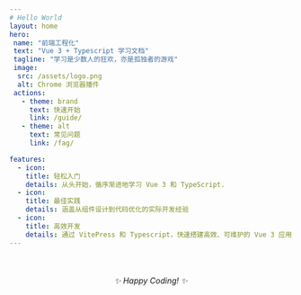 ```yaml
---
# Hello World
layout: home
hero:
 name: "前端工程化"
 text: "Vue 3 + Typescript 学习文档"
 tagline: "学习是少数人的狂欢，亦是孤独者的游戏"
 image:
  src: /assets/logo.png
  alt: Chrome 浏览器播件
 actions:
   - theme: brand
     text: 快速开始
     link: /guide/
   - theme: alt
     text: 常见问题
     link: /fag/

features:
  - icon:
    title: 轻松入门
    details: 从头开始，循序渐进地学习 Vue 3 和 TypeScript.
  - icon:
    title: 最佳实践
    details: 涵盖从组件设计到代码优化的实际开发经验
  - icon:
    title: 高效开发
    details: 通过 VitePress 和 Typescript，快速搭建高效、可维护的 Vue 3 应用
---
```

 <div style="text-align: center; margin-top: 50px;">
<em>✨ Happy Coding! ✨</em>
</div>